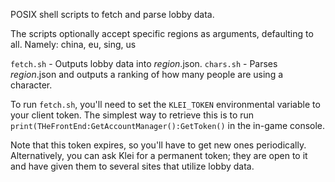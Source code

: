 POSIX shell scripts to fetch and parse lobby data.

The scripts optionally accept specific regions as arguments, defaulting to all. Namely: china, eu, sing, us


`fetch.sh` - Outputs lobby data into *region*.json.
`chars.sh` - Parses *region*.json and outputs a ranking of how many people are using a character.


To run `fetch.sh`, you'll need to set the `KLEI_TOKEN` environmental variable to your client token. The simplest way to retrieve this is to run `print(THeFrontEnd:GetAccountManager():GetToken()` in the in-game console.

Note that this token expires, so you'll have to get new ones periodically. Alternatively, you can ask Klei for a permanent token; they are open to it and have given them to several sites that utilize lobby data.
